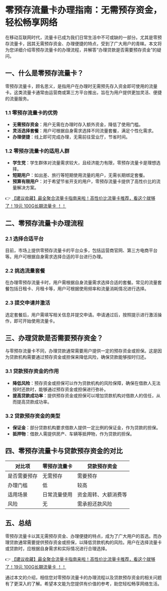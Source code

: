 # 零预存流量卡办理指南：无需预存资金，轻松畅享网络

在移动互联网时代，流量卡已成为我们日常生活中不可或缺的一部分。尤其是零预存流量卡，因其无需预存资金、办理便捷的特点，受到了广大用户的青睐。本文将为您详细介绍零预存流量卡的办理流程，并解答“办理贷款是否需要预存资金”的疑问。

## 一、什么是零预存流量卡？

零预存流量卡，顾名思义，是指用户在办理时无需预先存入资金即可使用的流量卡。这类流量卡通常由运营商或第三方平台推出，旨在为用户提供更加灵活、便捷的流量服务。

### 1.1 零预存流量卡的优势
- **无需预存资金**：用户无需在办理时存入额外资金，降低了使用门槛。
- **灵活选择套餐**：用户可根据自身需求选择不同流量套餐，满足个性化需求。
- **办理便捷**：线上即可完成办理，无需前往营业厅，节省时间。

### 1.2 零预存流量卡的适用人群
- **学生党**：学生群体对流量需求较大，且经济能力有限，零预存流量卡是理想选择。
- **短期用户**：如出差、旅行等短期使用流量的用户，无需长期绑定套餐。
- **预算有限用户**：对于希望节省开支的用户，零预存流量卡提供了高性价比的流量解决方案。

👉 [【建议收藏】最全聚合流量卡指南来啦！高性价比流量卡推荐，看这个就够了！19元 100G长期流量卡 ！！](https://bit.ly/Liuliangka)

## 二、零预存流量卡办理流程

### 2.1 选择合适平台
目前，市场上提供零预存流量卡的平台众多，包括运营商官网、第三方电商平台等。用户可根据自身需求选择合适的平台进行办理。

### 2.2 挑选流量套餐
在办理零预存流量卡时，用户需根据自身流量需求选择合适的套餐。常见的流量套餐包括日租卡、月租卡等，用户可根据使用频率和流量消耗情况进行选择。

### 2.3 提交申请并激活
选定套餐后，用户需填写相关信息并提交申请。申请通过后，按照提示进行激活操作，即可开始使用流量卡。

## 三、办理贷款是否需要预存资金？

与零预存流量卡不同，办理贷款通常需要用户提供一定的预存资金或担保。这是因为贷款机构需要通过预存资金或担保来降低风险，确保贷款能够按时归还。

### 3.1 贷款预存资金的作用
- **降低风险**：预存资金或担保可以作为贷款机构的风险保障，确保在借款人无法按时还款时，能够通过预存资金或担保进行弥补。
- **提高贷款成功率**：提供预存资金或担保可以增加贷款机构对借款人的信任，从而提高贷款成功率。

### 3.2 贷款预存资金的类型
- **保证金**：部分贷款机构要求借款人提供一定比例的保证金，作为贷款的担保。
- **抵押物**：借款人需提供房产、车辆等抵押物，作为贷款的担保。

## 四、零预存流量卡与贷款预存资金的对比

| 对比项         | 零预存流量卡           | 贷款预存资金           |
| -------------- | ---------------------- | ---------------------- |
| 是否需要预存   | 无需预存               | 需要预存               |
| 办理门槛       | 低                     | 较高                   |
| 适用场景       | 日常流量使用           | 资金周转、大额消费等   |
| 风险           | 无                     | 需承担还款风险         |

## 五、总结

零预存流量卡以其无需预存资金、办理便捷的特点，成为了广大用户的首选。而办理贷款通常需要提供预存资金或担保，以降低贷款机构的风险。用户在选择流量卡或贷款时，应根据自身需求和实际情况进行合理选择。

👉 [【建议收藏】最全聚合流量卡指南来啦！高性价比流量卡推荐，看这个就够了！19元 100G长期流量卡 ！！](https://bit.ly/Liuliangka)

通过本文的介绍，相信您对零预存流量卡的办理流程以及贷款预存资金的相关问题有了更深入的了解。希望本文能为您提供有价值的参考，助您轻松畅享网络生活。